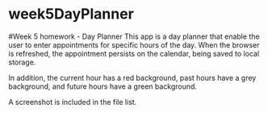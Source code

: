 # week5DayPlanner
#Week 5 homework - Day Planner
This app is a day planner that enable the user to enter appointments for specific hours of the day. When the browser is refreshed, the appointment persists on the calendar, being saved to local storage.

In addition, the current hour has a red background, past hours have a grey background, and future hours have a green background.

A screenshot is included in the file list.



